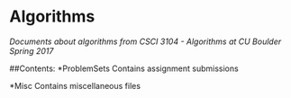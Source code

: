 # Algorithms
*Documents about algorithms from CSCI 3104 - Algorithms at CU Boulder Spring 2017*

##Contents:
*ProblemSets
   Contains assignment submissions
   
*Misc
   Contains miscellaneous files
   


